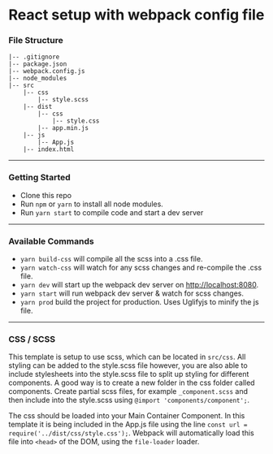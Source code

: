 # React setup with webpack config file

### File Structure

```
|-- .gitignore
|-- package.json
|-- webpack.config.js
|-- node_modules
|-- src
    |-- css
        |-- style.scss
    |-- dist
        |-- css
            |-- style.css
        |-- app.min.js
    |-- js
        |-- App.js
    |-- index.html
```

* * *

### Getting Started

* Clone this repo
* Run `npm` or `yarn` to install all node modules.
* Run `yarn start` to compile code and start a dev server

* * *

### Available Commands

* `yarn build-css` will compile all the scss into a .css file.
* `yarn watch-css` will watch for any scss changes and re-compile the .css file.
* `yarn dev` will start up the webpack dev server on <http://localhost:8080>.
* `yarn start` will run webpack dev server & watch for scss changes.
* `yarn prod` build the project for production. Uses Uglifyjs to minify the js file.

* * *

### CSS / SCSS

This template is setup to use scss, which can be located in `src/css`. All styling can be added to the style.scss file however, you are also able to include stylesheets into the style.scss file to split up styling for different components. A good way is to create a new folder in the css folder called components. Create partial scss files, for example `_component.scss` and then include into the style.scss using `@import 'components/component';`.

The css should be loaded into your Main Container Component. In this template it is being included in the App.js file using the line `const url = require('../dist/css/style.css');`. Webpack will automatically load this file into `<head>` of the DOM, using the `file-loader` loader.